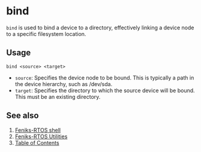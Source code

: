 # bind

`bind` is used to bind a device to a directory, effectively linking a device node to a specific filesystem location.

## Usage

```console
bind <source> <target>
```

- `source`: Specifies the device node to be bound. This is typically a path in the device hierarchy, such as /dev/sda.
- `target`: Specifies the directory to which the source device will be bound. This must be an existing directory.

## See also

1. [Feniks-RTOS shell](../index.md)
2. [Feniks-RTOS Utilities](../../index.md)
3. [Table of Contents](../../../index.md)
